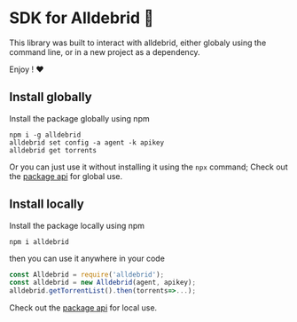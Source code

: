 # SDK for Alldebrid :rocket:

This library was built to interact with alldebrid, either globaly using the command line, or in a new project as a dependency.

Enjoy ! :heart:

## Install globally

Install the package globally using npm
```
npm i -g alldebrid
alldebrid set config -a agent -k apikey
alldebrid get torrents
```
Or you can just use it without installing it using the `npx` command;
Check out the [package api](./doc/global.md) for global use.

## Install locally

Install the package locally using npm
```
npm i alldebrid
```
then you can use it anywhere in your code
```js
const Alldebrid = require('alldebrid');
const alldebrid = new Alldebrid(agent, apikey);
alldebrid.getTorrentList().then(torrents=>...);
```
Check out the [package api](./doc/local.md) for local use.
